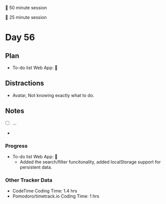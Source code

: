🍒 50 minute session

🍅 25 minute session

# Day 56

## Plan

-   To-do list Web App: 🍒

## Distractions

-   Avatar, Not knowing exactly what to do.

## Notes

-   [ ] ...

-

### Progress

-   To-do list Web App: 🍒
    -   Added the search/filter funcitonality, added localStorage support for persistent data.

### Other Tracker Data

-   CodeTime Coding Time: 1.4 hrs
-   Pomodoro/timetrack.io Coding Time: 1 hrs
